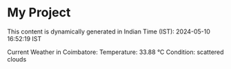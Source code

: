 # My Project

This content is dynamically generated in Indian Time (IST): 2024-05-10 16:52:19 IST


Current Weather in Coimbatore:
Temperature: 33.88 °C
Condition: scattered clouds
